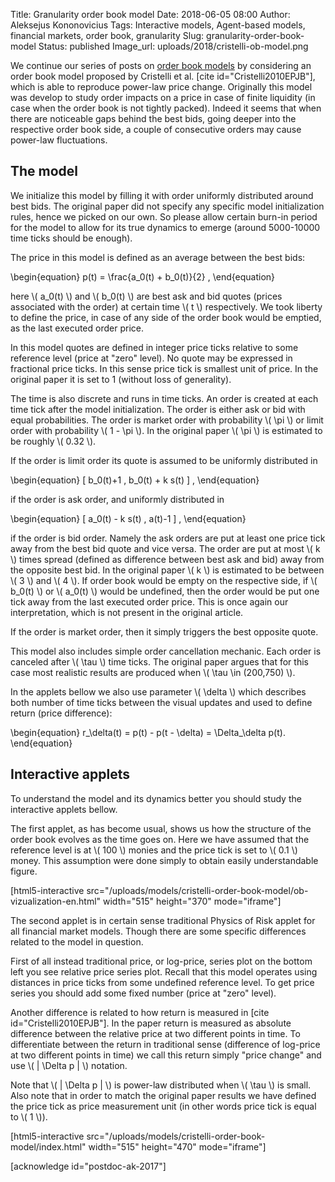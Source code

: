 Title: Granularity order book model
Date: 2018-06-05 08:00
Author: Aleksejus Kononovicius
Tags: Interactive models, Agent-based models, financial markets, order book, granularity
Slug: granularity-order-book-model
Status: published
Image_url: uploads/2018/cristelli-ob-model.png

We continue our series of posts on [order book models](/tag/order-book/) by
considering an order book model proposed by Cristelli et al.
[cite id="Cristelli2010EPJB"], which is able to reproduce power-law price
change. Originally this model was develop to study order impacts on a price
in case of finite liquidity (in case when the order book is not tightly packed).
Indeed it seems that when there are noticeable gaps behind the best bids, going
deeper into the respective order book side, a couple of consecutive orders may
cause power-law fluctuations.<!--more-->

## The model

We initialize this model by filling it with order uniformly distributed around
best bids. The original paper did not specify any specific model initialization
rules, hence we picked on our own. So please allow certain burn-in period for
the model to allow for its true dynamics to emerge (around 5000-10000 time ticks
should be enough).

The price in this model is defined as an average between the best bids:

\begin{equation}
p(t) = \frac{a_0(t) + b_0(t)}{2} ,
\end{equation} 

here \\\( a_0(t) \\\) and \\\( b_0(t) \\\) are best ask and bid quotes (prices
associated with the order) at certain time \\\( t \\\) respectively. We took
liberty to define the price, in case of any side of the order book would be emptied,
as the last executed order price.

In this model quotes are defined in integer price ticks relative to some
reference level (price at "zero" level). No quote may be expressed in fractional
price ticks. In this sense price tick is smallest unit of price. In the original
paper it is set to 1 (without loss of generality).

The time is also discrete and runs in time ticks. An order is created at each
time tick after the model initialization. The order is either ask or bid with
equal probabilities. The order is market order with probability \\\( \pi \\\)
or limit order with probability \\\( 1 - \pi \\\). In the original paper
\\\( \pi \\\) is estimated to be roughly \\\( 0.32 \\\).

If the order is limit order its quote is assumed to be uniformly distributed in

\begin{equation}
[ b_0(t)+1 , b_0(t) + k s(t) ] ,
\end{equation}

if the order is ask order, and uniformly distributed in

\begin{equation}
[ a_0(t) - k s(t) , a(t)-1 ] ,
\end{equation}

if the order is bid order. Namely the ask orders are put at least one price
tick away from the best bid quote and vice versa. The order are put at most
\\\( k \\\) times spread (defined as difference between best ask and bid) away
from the opposite best bid. In the original paper \\\( k \\\) is estimated to
be between \\\( 3 \\\) and \\\( 4 \\\).
If order book would be empty on the respective side, if \\\( b_0(t) \\\) or
\\\( a_0(t) \\\) would be undefined, then the order would be put one tick away
from the last executed order price. This is once again our interpretation, which
is not present in the original article.

If the order is market order, then it simply triggers the best opposite quote.

This model also includes simple order cancellation mechanic. Each order is
canceled after \\\( \tau \\\) time ticks. The original paper argues that for this
case most realistic results are produced when \\\( \tau \in (200,750) \\\).

In the applets bellow we also use parameter \\\( \delta \\\) which describes
both number of time ticks between the visual updates and used to define return
(price difference):

\begin{equation}
r_\delta(t) = p(t) - p(t - \delta) = \Delta_\delta p(t).
\end{equation}

## Interactive applets

To understand the model and its dynamics better you should study the interactive
applets bellow.

The first applet, as has become usual, shows us how the structure of the order
book evolves as the time goes on. Here we have assumed that the reference level
is at \\\( 100 \\\) monies and the price tick is set to \\\( 0.1 \\\) money.
This assumption were done simply to obtain easily understandable figure.

[html5-interactive
src="/uploads/models/cristelli-order-book-model/ob-vizualization-en.html"
width="515" height="370" mode="iframe"]

The second applet is in certain sense traditional Physics of Risk applet for all
financial market models. Though there are some specific differences related to
the model in question.

First of all instead traditional price, or log-price,
series plot on the bottom left you see relative price series plot. Recall that
this model operates using distances in price ticks from some undefined reference
level. To get price series you should add some fixed number (price at "zero"
level).

Another difference is related to how return is measured in
[cite id="Cristelli2010EPJB"]. In the paper return is measured as absolute
difference between the relative price at two different points in time. To
differentiate between the return in traditional sense (difference of log-price
at two different points in time) we call this return simply "price change" and
use \\\( | \Delta p | \\\) notation.

Note that \\\( | \Delta p | \\\) is power-law distributed when \\\( \tau \\\)
is small. Also note that in order to match the original paper results we have
defined the price tick as price measurement unit (in other words price tick is
equal to \\\( 1 \\\)).

[html5-interactive
src="/uploads/models/cristelli-order-book-model/index.html" width="515"
height="470" mode="iframe"]

[acknowledge id="postdoc-ak-2017"]
